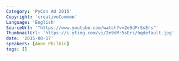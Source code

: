 ```yaml
---
Category: 'PyCon AU 2015'
Copyright: 'creativeCommon'
Language: 'English'
SourceUrl: '"https://www.youtube.com/watch?v=2e9dMr5sErs"'
ThumbnailUrl: 'https://i.ytimg.com/vi/2e9dMr5sErs/hqdefault.jpg'
date: '2015-08-17'
speakers: [Anne Philbin]
tags: []
---
```



